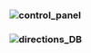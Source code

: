### ![control_panel](https://user-images.githubusercontent.com/74243095/130328424-ea3c4391-4691-4b0e-8af4-c242c867c40c.png)
### ![directions_DB](https://user-images.githubusercontent.com/74243095/130328425-067344df-bead-4192-b276-8127eb8fc475.png)
